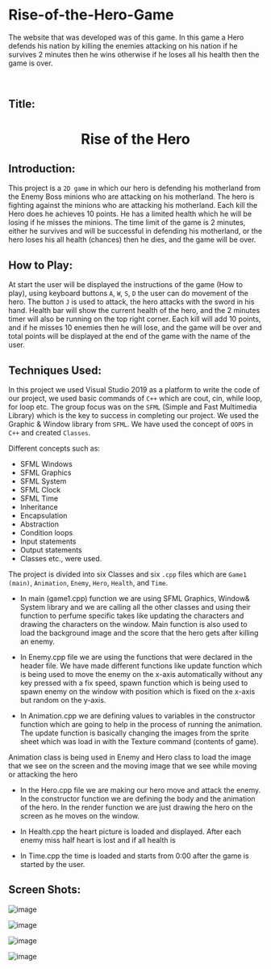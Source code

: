 # Rise-of-the-Hero-Game
The website that was developed was of this game. In this game a Hero defends his nation by killing the enemies attacking on his nation if he survives 2 minutes then he wins otherwise if he loses all his health then the game is over.

<br/>

## Title:
<h1 align="center">Rise of the Hero</h1>

## Introduction:

This project is a `2D game` in which our hero is defending his motherland from the Enemy Boss minions who are attacking on his motherland. The hero is fighting against the minions who are attacking his motherland. Each kill the Hero does he achieves 10 points. He has a limited health which he will be losing if he misses the minions. The time limit of the game is 2 minutes, either he survives and will be successful in defending his motherland, or the hero loses his all health (chances) then he dies, and the game will be over. 

## How to Play:

At start the user will be displayed the instructions of the game (How to play), using keyboard buttons `A`, `W`, `S`, `D` the user can do movement of the hero. The button `J` is used to attack, the hero attacks with the sword in his hand. Health bar will show the current health of the hero, and the 2 minutes timer will also be running on the top right corner. Each kill will add 10 points, and if he misses 10 enemies then he will lose, and the game will be over and total points will be displayed at the end of the game with the name of the user.

## Techniques Used:

In this project we used Visual Studio 2019 as a platform to write the code of our project, we used basic commands of `C++` which are cout, cin, while loop, for loop etc.
The group focus was on the `SFML` (Simple and Fast Multimedia Library) which is the key to success in completing our project. We used the Graphic & Window library from `SFML`. We have used the concept of `OOPS` in `C++` and created `Classes`.

Different concepts such as:
- SFML Windows
- SFML Graphics
- SFML System
- SFML Clock
- SFML Time
- Inheritance
- Encapsulation
- Abstraction
- Condition loops
- Input statements
- Output statements
- Classes 
etc., were used.

The project is divided into six Classes and six `.cpp` files which are `Game1 (main)`, `Animation`, `Enemy`, `Hero`, `Health`, and `Time`.


- In main (game1.cpp) function we are using SFML Graphics, Window& System library and we are calling all the other classes and using their function to perfume specific takes like updating the characters and drawing the characters on the window. Main function is also used to load the background image and the score that the hero gets after killing an enemy.

- In Enemy.cpp file we are using the functions that were declared in the header file. We have made different functions like update function which is being used to move the enemy on the x-axis automatically without any key pressed with a fix speed, spawn function which is being used to spawn enemy on the window with position which is fixed on the x-axis but random on the y-axis.

- In Animation.cpp we are defining values to variables in the constructor function which are going to help in the process of running the animation. The update function is basically changing the images from the sprite sheet which was load in with the Texture command (contents of game).

Animation class is being used in Enemy and Hero class to load the image that we see on the screen and the moving image that we see while moving or attacking the hero

- In the Hero.cpp file we are making our hero move and attack the enemy. In the constructor function we are defining the body and the animation of the hero.  In the render function we are just drawing the hero on the screen as he moves on the window.

- In Health.cpp the heart picture is loaded and displayed. After each enemy miss half heart is lost and if all health is 

- In Time.cpp the time is loaded and starts from 0:00 after the game is started by the user.




## Screen Shots:
 
![image](https://user-images.githubusercontent.com/91841622/193602038-1d9e1efb-55f9-4f4b-8136-01c21b9939e7.png)

![image](https://user-images.githubusercontent.com/91841622/193602050-5383f054-f8e0-43a0-92e3-d119fe22438b.png)

![image](https://user-images.githubusercontent.com/91841622/193602069-3e3349d4-8418-48f5-bd28-b8e8e7a2cfaf.png)

![image](https://user-images.githubusercontent.com/91841622/193602090-b5809aa1-d840-4ee5-93fe-388fdfc90f03.png)


 
 

